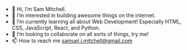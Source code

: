 - 👋 Hi, I’m Sam Mitchell.
- 👀 I’m interested in building awesome things on the internet.
- 🌱 I’m currently learning all about Web Development!  Especially HTML, CSS, JavaScript, React, and Python.
- 💞️ I’m looking to collaborate on all sorts of things, try me!
- 📫 How to reach me samuel.i.mitchell@gmail.com

<!---
simitchell/simitchell is a ✨ special ✨ repository because its `README.md` (this file) appears on your GitHub profile.
You can click the Preview link to take a look at your changes.
--->
